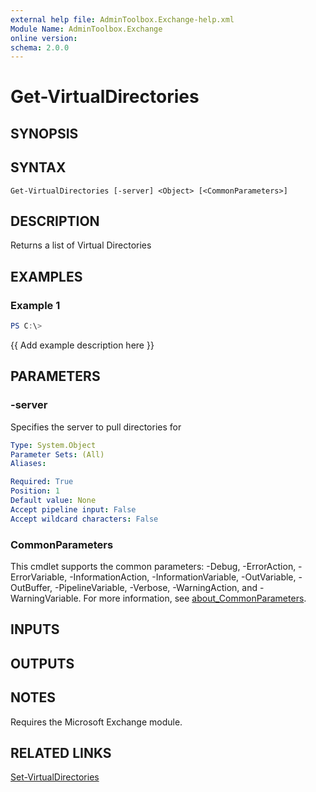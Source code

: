 ```yaml
---
external help file: AdminToolbox.Exchange-help.xml
Module Name: AdminToolbox.Exchange
online version:
schema: 2.0.0
---
```


# Get-VirtualDirectories

## SYNOPSIS

## SYNTAX

```
Get-VirtualDirectories [-server] <Object> [<CommonParameters>]
```

## DESCRIPTION
Returns a list of Virtual Directories

## EXAMPLES

### Example 1
```powershell
PS C:\> 
```

{{ Add example description here }}

## PARAMETERS

### -server
Specifies the server to pull directories for

```yaml
Type: System.Object
Parameter Sets: (All)
Aliases:

Required: True
Position: 1
Default value: None
Accept pipeline input: False
Accept wildcard characters: False
```

### CommonParameters
This cmdlet supports the common parameters: -Debug, -ErrorAction, -ErrorVariable, -InformationAction, -InformationVariable, -OutVariable, -OutBuffer, -PipelineVariable, -Verbose, -WarningAction, and -WarningVariable. For more information, see [about_CommonParameters](http://go.microsoft.com/fwlink/?LinkID=113216).

## INPUTS

## OUTPUTS

## NOTES
Requires the Microsoft Exchange module.

## RELATED LINKS

[Set-VirtualDirectories]()

